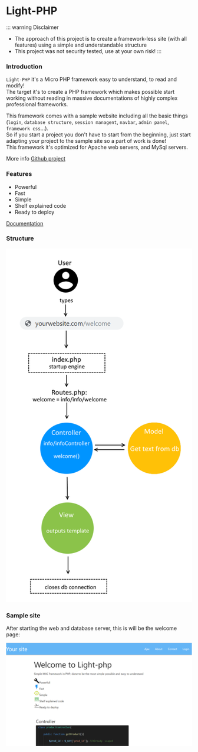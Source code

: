 <style module>
	.structure_img {
		height: 750px;
	}
	.welcome_img {
		height: 443px;
	}
</style>


# Light-PHP

::: warning Disclaimer
- The approach of this project is to create a framework-less site (with all features) using a simple and understandable structure
- This project was not security tested, use at your own risk!
:::

### Introduction

`Light-PHP` it's a Micro PHP framework easy to understand, to read and modify!  
The target it's to create a PHP framework which makes possible start working without reading in massive documentations of highly complex professional frameworks.  
  
This framework comes with a sample website including all the basic things (`login`, `database structure`, `session managent`, `navbar`, `admin panel`, `framework css`...).  
So if you start a project you don't have to start from the beginning, just start adapting your project to the sample site so a part of work is done!  
This framework it's optimized for Apache web servers, and MySql servers. 

More info  [Github project](https://github.com/bakeiro/Light-PHP/)

### Features

- Powerful
- Fast
- Simple
- Shelf explained code
- Ready to deploy

[Documentation](./overview/Overview.html) 

### Structure

<img :class="$style.structure_img" src="./images/structure_png.png" alt="foo">

### Sample site
After starting the web and database server, this is will be the welcome page:

<img :class="$style.welcome_img" src="./images/welcomePage.png" alt="foo">